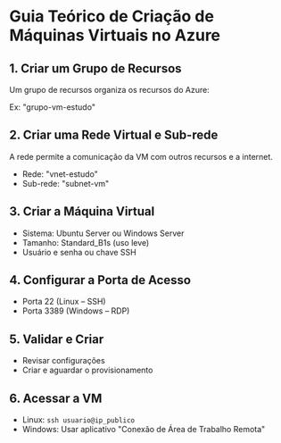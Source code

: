 # Guia Teórico de Criação de Máquinas Virtuais no Azure

## 1. Criar um Grupo de Recursos
Um grupo de recursos organiza os recursos do Azure:

Ex: "grupo-vm-estudo"

## 2. Criar uma Rede Virtual e Sub-rede
A rede permite a comunicação da VM com outros recursos e a internet.

- Rede: "vnet-estudo"
- Sub-rede: "subnet-vm"

## 3. Criar a Máquina Virtual

- Sistema: Ubuntu Server ou Windows Server
- Tamanho: Standard_B1s (uso leve)
- Usuário e senha ou chave SSH

## 4. Configurar a Porta de Acesso

- Porta 22 (Linux – SSH)
- Porta 3389 (Windows – RDP)

## 5. Validar e Criar
- Revisar configurações
- Criar e aguardar o provisionamento

## 6. Acessar a VM
- Linux: `ssh usuario@ip_publico`
- Windows: Usar aplicativo "Conexão de Área de Trabalho Remota"
